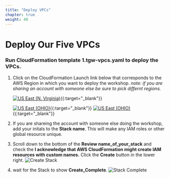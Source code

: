 ```yaml
---
title: "Deploy VPCs"
chapter: true
weight: 40
---
```


# Deploy Our Five VPCs

### Run CloudFormation template 1.tgw-vpcs.yaml to deploy the VPCs.

1. Click on the CloudFormation Launch link below that corresponds to the AWS Region in which you want to deploy the workshop. _note: if you are sharing an account with someone else be sure to pick differnt regions._

   [![US East (N. Virginia)](https://samdengler.github.io/cloudformation-launch-stack-button-svg/images/us-east-1.svg)](https://console.aws.amazon.com/cloudformation/home?region=us-east-1#/stacks/create/review?stackName=tgwworkshop&templateURL=https://s3.amazonaws.com/net-workshop-us-east-1/1.tgw-vpcs.yaml&param_AvailabilityZoneA=us-east-1a&param_AvailabilityZoneB=us-east-1b){{:target="\_blank"}}

   [![US East (OHIO)](https://samdengler.github.io/cloudformation-launch-stack-button-svg/images/us-east-2.svg)](https://console.aws.amazon.com/cloudformation/home?region=us-east-2#/stacks/create/review?stackName=tgwworkshop&templateURL=https://s3.amazonaws.com/net-workshop-us-east-2/1.tgw-vpcs.yaml&param_AvailabilityZoneA=us-east-2a&param_AvailabilityZoneB=us-east-2b){{:target="\_blank"}}
   [![US East (OHIO)](https://samdengler.github.io/cloudformation-launch-stack-button-svg/images/eu-west-1.svg)](https://console.aws.amazon.com/cloudformation/home?region=eu-west-1#/stacks/create/review?stackName=tgwworkshop&templateURL=https://s3.amazonaws.com/net-workshop-us-east-2/1.tgw-vpcs.yaml&param_AvailabilityZoneA=eu-west-1a&param_AvailabilityZoneB=eu-west-1b){{:target="\_blank"}}

1. If you are shareing the account with someone else doing the workshop, add your initals to the **Stack name**. This will make any IAM roles or other global resource unique.

1. Scroll down to the bottom of the **Review name_of_your_stack** and check the **I acknowledge that AWS CloudFormation might create IAM resources with custom names.** Click the **Create** button in the lower right.
   ![Create Stack](../images/createStack-VPCiam.png)

1. wait for the Stack to show **Create_Complete**.
   ![Stack Complete](../images/createStack-VPCComplete.png)
